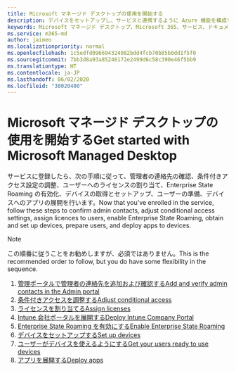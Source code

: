 ```yaml
---
title: Microsoft マネージド デスクトップの使用を開始する
description: デバイスをセットアップし、サービスと連携するように Azure 機能を構成する手順
keywords: Microsoft マネージド デスクトップ、Microsoft 365、サービス、ドキュメント
ms.service: m365-md
author: jaimeo
ms.localizationpriority: normal
ms.openlocfilehash: 1c5edfd096694324082bdd4fcb70b85b0dd1f5f0
ms.sourcegitcommit: 7bb3d8a93a85246172e2499d6c58c390e46f5bb9
ms.translationtype: HT
ms.contentlocale: ja-JP
ms.lasthandoff: 06/02/2020
ms.locfileid: "38020400"
---
```

# <a name="get-started-with-microsoft-managed-desktop"></a><span data-ttu-id="180d2-104">Microsoft マネージド デスクトップの使用を開始する</span><span class="sxs-lookup"><span data-stu-id="180d2-104">Get started with Microsoft Managed Desktop</span></span>

<span data-ttu-id="180d2-105">サービスに登録したら、次の手順に従って、管理者の連絡先の確認、条件付きアクセス設定の調整、ユーザーへのライセンスの割り当て、Enterprise State Roaming の有効化、デバイスの取得とセットアップ、ユーザーの準備、デバイスへのアプリの展開を行います。</span><span class="sxs-lookup"><span data-stu-id="180d2-105">Now that you've enrolled in the service, follow these steps to confirm admin contacts, adjust conditional access settings, assign licences to users, enable Enterprise State Roaming,  obtain and set up devices, prepare users, and deploy apps to devices.</span></span>

> [!NOTE]
> <span data-ttu-id="180d2-106">この順番に従うことをお勧めしますが、必須ではありません。</span><span class="sxs-lookup"><span data-stu-id="180d2-106">This is the recommended order to follow, but you do have some flexibility in the sequence.</span></span>

1. [<span data-ttu-id="180d2-107">管理ポータルで管理者の連絡先を追加および確認する</span><span class="sxs-lookup"><span data-stu-id="180d2-107">Add and verify admin contacts in the Admin portal</span></span>](add-admin-contacts.md)
2. [<span data-ttu-id="180d2-108">条件付きアクセスを調整する</span><span class="sxs-lookup"><span data-stu-id="180d2-108">Adjust conditional access</span></span>](conditional-access.md)
3. [<span data-ttu-id="180d2-109">ライセンスを割り当てる</span><span class="sxs-lookup"><span data-stu-id="180d2-109">Assign licenses</span></span>](assign-licenses.md)
4. [<span data-ttu-id="180d2-110">Intune 会社ポータルを展開する</span><span class="sxs-lookup"><span data-stu-id="180d2-110">Deploy Intune Company Portal</span></span>](company-portal.md)
5. [<span data-ttu-id="180d2-111">Enterprise State Roaming を有効にする</span><span class="sxs-lookup"><span data-stu-id="180d2-111">Enable Enterprise State Roaming</span></span>](enterprise-state-roaming.md)
6. [<span data-ttu-id="180d2-112">デバイスをセットアップする</span><span class="sxs-lookup"><span data-stu-id="180d2-112">Set up devices</span></span>](set-up-devices.md)
7. [<span data-ttu-id="180d2-113">ユーザーがデバイスを使えるようにする</span><span class="sxs-lookup"><span data-stu-id="180d2-113">Get your users ready to use devices</span></span>](get-started-devices.md)
8. [<span data-ttu-id="180d2-114">アプリを展開する</span><span class="sxs-lookup"><span data-stu-id="180d2-114">Deploy apps</span></span>](deploy-apps.md)
